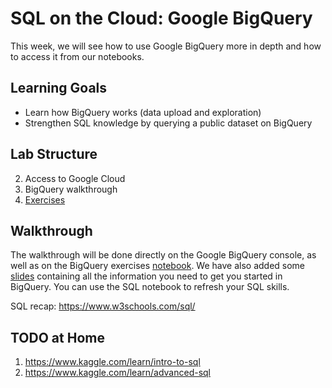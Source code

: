 # SQL on the Cloud: Google BigQuery

This week, we will see how to use Google BigQuery more in depth and how to access it from our notebooks.

## Learning Goals

* Learn how BigQuery works (data upload and exploration)
* Strengthen SQL knowledge by querying a public dataset on BigQuery

## Lab Structure

2. Access to Google Cloud
3. BigQuery walkthrough
4. [Exercises](https://github.com/michalis0/Cloud-and-Advanced-Analytics/blob/main/2.%20BigQuery/week_02_exercises.ipynb)

## Walkthrough

The walkthrough will be done directly on the Google BigQuery console, as well as on the BigQuery exercises [notebook](https://github.com/michalis0/Cloud-and-Advanced-Analytics/blob/main/2.%20BigQuery/week_02_exercises.ipynb). We have also added some [slides](https://github.com/michalis0/Cloud-and-Advanced-Analytics/blob/main/02.%20BigQuery/week_02_walkthrough.pdf) containing all the information you need to get you started in BigQuery. You can use the SQL notebook to refresh your SQL skills.

SQL recap: https://www.w3schools.com/sql/

## TODO at Home
1. https://www.kaggle.com/learn/intro-to-sql
2. https://www.kaggle.com/learn/advanced-sql

